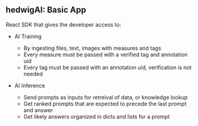 ## hedwigAI: Basic App

React SDK that gives the developer access to:

- AI Training

  - By ingesting files, text, images with measures and tags
  - Every measure must be passed with a verified tag and annotation uid
  - Every tag must be passed with an annotation uid, verification is not needed

- AI Inference
  - Send prompts as inputs for retreival of data, or knowledge lookup
  - Get ranked prompts that are expected to precede the last prompt and answer
  - Get likely answers organized in dicts and lists for a prompt
